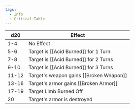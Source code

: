 ```yaml
---
tags:
  - Info
  - Critical-Table
---
```


| d20   | Effect                                  |
| ----- | --------------------------------------- |
| 1-4   | No Effect                               |
| 5-6   | Target is [[Acid Burned]] for 1 Turn    |
| 7-8   | Target is [[Acid Burned]] for 2 Turns   |
| 9-10  | Target is [[Acid Burned]] for 3 Turns   |
| 11-12 | Target's weapon gains [[Broken Weapon]] |
| 13-16 | Target's armor gains [[Broken Armor]]   |
| 17-19 | Target Limb Burned Off                  |
| 20    | Target's armor is destroyed             |
